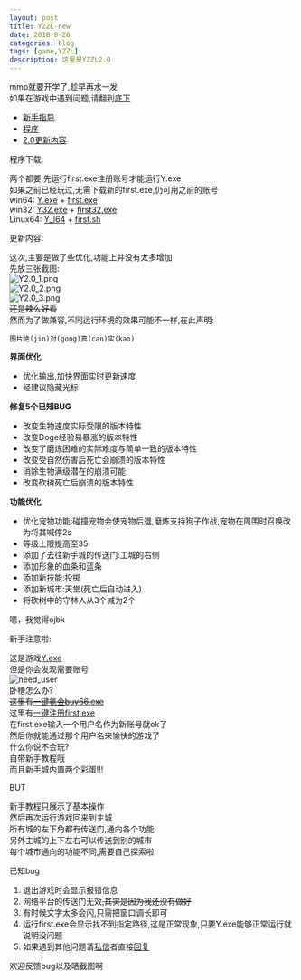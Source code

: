```yaml
---
layout: post
title: YZZL-new
date: 2018-8-26
categories: blog
tags: [game,YZZL]
description: 这里是YZZL2.0
---
```


mmp就要开学了,趁早再水一发  
如果在游戏中遇到问题,请翻到[底下](#help)
* [新手指导](#new)  
* [程序](#exe)  
* [2.0更新内容](#upd)  

<div id="exe">程序下载:</div>  

两个都要,先运行first.exe注册账号才能运行Y.exe  
如果之前已经玩过,无需下载新的first.exe,仍可用之前的账号  
win64:
[Y.exe](https://pan.baidu.com/s/1cv2OoxMLOhafjdaDVIE3Dw) + [first.exe](https://pan.baidu.com/s/1vuqWm0QQjf8hoORkz2Lanw)  
win32:
[Y32.exe](https://pan.baidu.com/s/127eXgAcBHLS_jKv2xlF8bQ) + [first32.exe](https://pan.baidu.com/s/1-ERqSWFbQQNKao4RVG5Wgw)    
Linux64:
[Y_l64](https://pan.baidu.com/s/1y9uQoXZYcXLCWXijJZueYw) + [first.sh](https://pan.baidu.com/s/13nneD1U0IXvSUnfQXA9Mig)  

<div id="upd">更新内容:</div>  

这次,主要是做了些优化,功能上并没有太多增加  
先放三张截图:  
![Y2.0_1.png](https://i.loli.net/2018/08/26/5b8265fa11713.png)  
![Y2.0_2.png](https://i.loli.net/2018/08/26/5b82660fa0f68.png)  
![Y2.0_3.png](https://i.loli.net/2018/08/26/5b8266155de9d.png)  
~~还是辣么好看~~   
然而为了做兼容,不同运行环境的效果可能不一样,在此声明:   
```
图片绝(jin)对(gong)真(can)实(kao)   
```  

> 
**界面优化**
* 优化输出,加快界面实时更新速度   
* 经建议隐藏光标  
>
**修复5个已知BUG**
* 改变生物速度实际受限的版本特性
* 改变Doge经验易暴涨的版本特性
* 改变了磨炼困难的实际难度与简单一致的版本特性
* 改变受自然伤害后死亡会崩溃的版本特性
* 消除生物满级潜在的崩溃可能  
* 改变砍树死亡后崩溃的版本特性
>
**功能优化**
* 优化宠物功能:碰撞宠物会使宠物后退,磨炼支持狗子作战,宠物在周围时召唤改为将其喊停2s
* 等级上限提高至35
* 添加了去往新手城的传送门:工城的右侧
* 添加形象的血条和蓝条  
* 添加新技能:投掷  
* 添加新城市:天堂(死亡后自动进入)
* 将砍树中的守林人从3个减为2个
> 
嗯，我觉得ojbk   

<div id="new">新手注意啦:</div>  

这是游戏[Y.exe](https://pan.baidu.com/s/127eXgAcBHLS_jKv2xlF8bQ)   
但是你会发现需要账号   
![need_user](https://i.loli.net/2018/08/12/5b6fd0c8950d0.png)   
卧槽怎么办?   
~~这里有[一键氪金buy66.exe](http://baidu.physton.com/?q=%E4%B8%80%E9%94%AE%E6%B0%AA%E9%87%91)~~   
这里有[一键注册first.exe](https://pan.baidu.com/s/1-ERqSWFbQQNKao4RVG5Wgw)   
在first.exe输入一个用户名作为新账号就ok了   
然后你就能通过那个用户名来愉快的游戏了   
什么你说不会玩?   
自带新手教程哦   
而且新手城内置两个彩蛋!!!   

<div id="help">BUT</div>  

新手教程只展示了基本操作   
然后再次运行游戏回来到主城   
所有城的左下角都有传送门,通向各个功能   
另外主城的上下左右可以传送到别的城市   
每个城市通向的功能不同,需要自己探索啦   

已知bug  
1. 退出游戏时会显示报错信息   
2. 网络平台的传送门无效~~,其实是因为我还没有做好~~   
3. 有时候文字太多会闪,只需把窗口调长即可
4. 运行first.exe会显示找不到指定路径,这是正常现象,只要Y.exe能够正常运行就说明没问题
4. 如果遇到其他问题请[私信](https://www.luogu.org/space/show?uid=52232)者直接[回复](https://www.luogu.org/discuss/show/60319)  

欢迎反馈bug以及晒截图啊   
